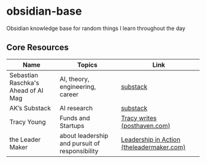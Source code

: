 # obsidian-base
Obsidian knowledge base for random things I learn throughout the day

## Core Resources
| Name | Topics | Link |
| ---- | ------ | ---- |
| Sebastian Raschka's Ahead of AI Mag | AI, theory, engineering, career | [substack](https://magazine.sebastianraschka.com/) |
| AK’s Substack | AI research | [substack](https://akhaliq.substack.com/) |
| Tracy Young | Funds and Startups | [Tracy writes (posthaven.com)](https://tracy.posthaven.com/archive) |
| the Leader Maker | about leadership and pursuit of responsibility | [Leadership in Action (theleadermaker.com)](https://www.theleadermaker.com/)

